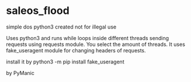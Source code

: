 # saleos_flood
simple dos python3 
created not for illegal use

Uses python3 and runs while loops inside different threads sending requests using requests module. 
You select the amount of threads. 
It uses fake_useragent module for changing headers of requests.

install it by
  python3 -m pip install fake_useragent

by PyManic

